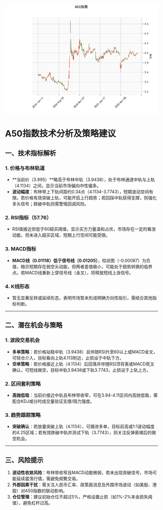 ![图](SH300.png)



# A50指数技术分析及策略建议

## 一、技术指标解析

### 1. **价格与布林轨道**
- **当前价（3.995）**略高于布林中轨（3.9438），处于布林通道中轨与上轨（4.1134）之间，显示当前市场偏向中性偏多。
- **波动幅度**：布林带上下轨间距约0.34点（4.1134-3.7743），短期波动空间有限。若价格有效突破上轨，可能开启上行趋势；若回踩中轨获得支撑，则强化多头信号；跌破中轨则需警惕回调风险。

### 2. **RSI指标（57.76）**
- RSI值接近但低于60超买阈值，显示买方力量温和占优，市场存在一定的看涨动能，但未进入超买区域，短期上行空间可能受限。

### 3. **MACD指标**
- **MACD线（0.01118）低于信号线（0.01205）**，柱状图（-0.00087）为负值，暗示短期存在弱空头动能，但两者差值极小，可能处于趋势转换的临界点。若MACD线重新上穿信号线（金叉），将释放短线上涨信号。

### 4. **K线形态**
- 暂无显著反转或延续形态，表明市场暂未形成明确方向性指引，需结合其他指标判断。

---

## 二、潜在机会与策略

### 1. **波段交易机会**
- **多单策略**：若价格站稳中轨（3.9438）且伴随RSI升至60以上或MACD金叉，可轻仓介入，目标看向上轨4.113附近，止损设于中轨下方。
- **空单策略**：若价格接近上轨（4.1134）后回落并伴随RSI顶背离或MACD死叉确认，可短线做空，目标中轨3.9438或下轨3.7743，止损设于上轨上方。

### 2. **区间套利策略**
- **高抛低吸**：当前价接近中轨且布林带收窄，可在3.94-4.11区间内高抛低吸，需配合KDJ或分时成交量验证支撑/阻力强度。

### 3. **趋势跟踪策略**
- **突破确认**：若放量突破上轨（4.1134），可跟进多单，目标前高或1:1波动幅度的4.25区域；若有效跌破中轨并测试下轨（3.7743），则关注反弹衰竭后的做空机会。

---

## 三、风险提示
1. **波动性收敛风险**：布林带收窄且MACD动能微弱，若未出现突破信号，市场可能延续震荡行情，需避免频繁交易。
2. **外部因素干扰**：需关注人民币汇率、政策面消息及外围市场波动（如美股、港股）对A50指数的联动影响。
3. **仓位管理**：建议初始仓位不超过5%，严格设置止损（如1%-2%本金损失阈值），避免杠杆过高。